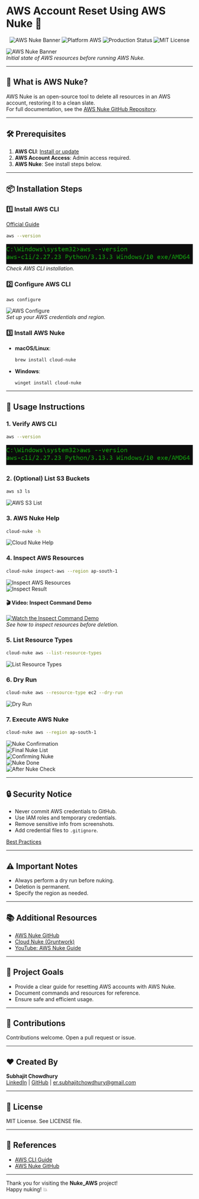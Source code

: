 # AWS Account Reset Using AWS Nuke 🚀

<p align="center">
  <img src="https://img.shields.io/badge/AWS%20Nuke-Automated%20Account%20Cleanup-orange?style=for-the-badge&logo=amazonaws&logoColor=white" alt="AWS Nuke Banner"/>
  <img src="https://img.shields.io/badge/Platform-AWS-blue?style=for-the-badge&logo=amazonaws&logoColor=white" alt="Platform AWS"/>
  <img src="https://img.shields.io/badge/Status-Production-green?style=for-the-badge&logo=checkmarx&logoColor=white" alt="Production Status"/>
  <img src="https://img.shields.io/badge/License-MIT-yellow?style=for-the-badge" alt="MIT License"/>
</p>

![AWS Nuke Banner](screenshots/aws-resources-before.png)  
*Initial state of AWS resources before running AWS Nuke.*

---

## 📖 What is AWS Nuke?

AWS Nuke is an open-source tool to delete all resources in an AWS account, restoring it to a clean slate.  
For full documentation, see the [AWS Nuke GitHub Repository](https://github.com/rebuy-de/aws-nuke).

---

## 🛠 Prerequisites

1. **AWS CLI**: [Install or update](https://docs.aws.amazon.com/cli/latest/userguide/getting-started-install.html)
2. **AWS Account Access**: Admin access required.
3. **AWS Nuke**: See install steps below.

---

## 📦 Installation Steps

### 1️⃣ Install AWS CLI

[Official Guide](https://docs.aws.amazon.com/cli/latest/userguide/getting-started-install.html)

```bash
aws --version
```
![AWS CLI Version](screenshots/aws-v.png)  
*Check AWS CLI installation.*

### 2️⃣ Configure AWS CLI

```bash
aws configure
```
![AWS Configure](screenshots/aws-config.png)  
*Set up your AWS credentials and region.*

### 3️⃣ Install AWS Nuke

- **macOS/Linux**:  
  ```bash
  brew install cloud-nuke
  ```
- **Windows**:  
  ```bash
  winget install cloud-nuke
  ```

---

## 🔧 Usage Instructions

### 1. Verify AWS CLI

```bash
aws --version
```
![AWS CLI Version](screenshots/aws-v.png)

### 2. (Optional) List S3 Buckets

```bash
aws s3 ls
```
![AWS S3 List](screenshots/aws-test.png)

### 3. AWS Nuke Help

```bash
cloud-nuke -h
```
![Cloud Nuke Help](screenshots/cloud-nuke-h.png)

### 4. Inspect AWS Resources

```bash
cloud-nuke inspect-aws --region ap-south-1
```
![Inspect AWS Resources](screenshots/cloud-nuke-inspect.png)  
![Inspect Result](screenshots/cloud-nuke-inspect-result.png)

#### 🎬 Video: Inspect Command Demo
[![Watch the Inspect Command Demo](screenshots/aws-inspect-command-thumbnail.png)](screenshots/Administrator_Command_Prompt-cloud-nuke-inspect-aws-2025-05-28-23-55-25.mp4)  
*See how to inspect resources before deletion.*

### 5. List Resource Types

```bash
cloud-nuke aws --list-resource-types
```
![List Resource Types](screenshots/cloud-nuke-aws-check.png)

### 6. Dry Run

```bash
cloud-nuke aws --resource-type ec2 --dry-run
```
![Dry Run](screenshots/Dry-Run.png)

### 7. Execute AWS Nuke

```bash
cloud-nuke aws --region ap-south-1
```
![Nuke Confirmation](screenshots/aws-nuke-confirm.png)  
![Final Nuke List](screenshots/final-nuke-list-and-confirmation.png)  
![Confirming Nuke](screenshots/confirming-nuke.png)  
![Nuke Done](screenshots/nuke-done.png)  
![After Nuke Check](screenshots/After-nuke-check-from-cmd.png)

---

## 🔒 Security Notice

- Never commit AWS credentials to GitHub.
- Use IAM roles and temporary credentials.
- Remove sensitive info from screenshots.
- Add credential files to `.gitignore`.

[Best Practices](https://docs.aws.amazon.com/IAM/latest/UserGuide/best-practices.html)

---

## ⚠️ Important Notes

- Always perform a dry run before nuking.
- Deletion is permanent.
- Specify the region as needed.

---

## 📚 Additional Resources

- [AWS Nuke GitHub](https://github.com/rebuy-de/aws-nuke)  
- [Cloud Nuke (Gruntwork)](https://github.com/gruntwork-io/cloud-nuke)
- [YouTube: AWS Nuke Guide](https://youtu.be/odk_NuQNJTc?si=wypMlFZcLFyxkEd9)

---

## 🎯 Project Goals

- Provide a clear guide for resetting AWS accounts with AWS Nuke.
- Document commands and resources for reference.
- Ensure safe and efficient usage.

---

## 🤝 Contributions

Contributions welcome. Open a pull request or issue.

---

## ❤️ Created By

**Subhajit Chowdhury**  
[LinkedIn](https://www.linkedin.com/in/subhajitch0wdhury/) | [GitHub](https://github.com/Subhajit-Chowdhury) | er.subhajitchowdhury@gmail.com

---

## 📜 License

MIT License. See LICENSE file.

---

## 🔗 References

- [AWS CLI Guide](https://docs.aws.amazon.com/cli/latest/userguide/getting-started-install.html)
- [AWS Nuke GitHub](https://github.com/rebuy-de/aws-nuke)

---

Thank you for visiting the **Nuke_AWS** project!  
Happy nuking! 💥